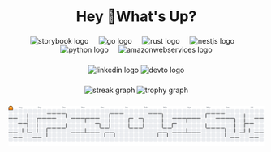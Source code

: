 <h1 align="center">Hey 👋What's Up?</h1>

###

<div align="center">
  <img src="https://icon-library.com/images/sap-icon/sap-icon-18.jpg" height="60" alt="storybook logo"  />
  <img width="12" />
  <img src="https://skillicons.dev/icons?i=java" height="60" alt="go logo"  />
  <img width="12" />
  <img src="https://skillicons.dev/icons?i=spring" height="60" alt="rust logo"  />
  <img width="12" />
  <img src="https://skillicons.dev/icons?i=nodejs" height="60" alt="nestjs logo"  />
  <img width="12" />
  <img src="https://skillicons.dev/icons?i=py" height="60" alt="python logo"  />
  <img width="12" />
  <img src="https://skillicons.dev/icons?i=mongo" height="60" alt="amazonwebservices logo"  />
</div>

###

<div align="center">
  <img src="https://img.shields.io/static/v1?message=LinkedIn&logo=linkedin&label=&color=0077B5&logoColor=white&labelColor=&style=for-the-badge" height="25" alt="linkedin logo"  />
  <img src="https://img.shields.io/static/v1?message=dev.to&logo=dev.to&label=&color=0A0A0A&logoColor=white&labelColor=&style=for-the-badge" height="25" alt="devto logo"  />
</div>

###

<div align="center">
  <img src="https://streak-stats.demolab.com?user=LeonardoAFer&locale=en&mode=daily&theme=dracula&hide_border=false&border_radius=5&order=3" height="150" alt="streak graph"  />
  <img src="https://github-profile-trophy.vercel.app?username=LeonardoAFer&theme=dracula&column=-1&row=1&margin-w=8&margin-h=8&no-bg=false&no-frame=false&order=4" height="150" alt="trophy graph"  />
</div>

###

<picture>
  <source media="(prefers-color-scheme: dark)" srcset="https://raw.githubusercontent.com/leonardoafer/leonardoafer/output/pacman-contribution-graph-dark.svg">
  <source media="(prefers-color-scheme: light)" srcset="https://raw.githubusercontent.com/leonardoafer/leonardoafer/output/pacman-contribution-graph.svg">
  <img alt="pacman contribution graph" src="https://raw.githubusercontent.com/leonardoafer/leonardoafer/output/pacman-contribution-graph.svg">
</picture>

###
